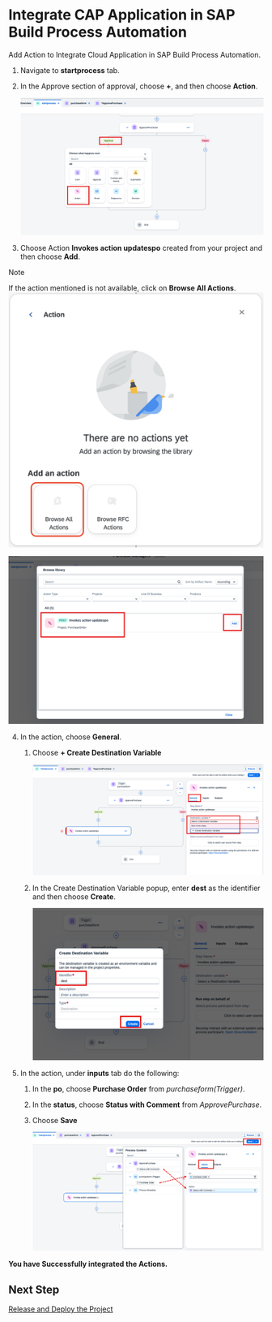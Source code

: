 # Integrate CAP Application in SAP Build Process Automation

Add Action to Integrate Cloud Application in SAP Build Process Automation.

1. Navigate to **startprocess** tab.

2. In the Approve section of approval, choose **+**, and then choose **Action**.

    ![action](./images/add.png)

3. Choose Action **Invokes action updatespo** created from your project and then choose **Add**.

> [!NOTE]
> If the action mentioned is not available, click on **Browse All Actions**.
> ![action](./images/browse.png)

![action](./images/invoke.png)

4. In the action, choose **General**.

    1. Choose **+ Create Destination Variable** 
        
        ![action](./images/general.png)

    2. In the Create Destination Variable popup, enter **dest** as the identifier and then choose **Create**.
        
        ![action](./images/iden.png)

5. In the action, under **inputs** tab do the following:

    1. In the **po**, choose **Purchase Order** from *purchaseform(Trigger)*.

    2. In the **status**, choose **Status with Comment** from *ApprovePurchase*.

    3. Choose **Save**

        ![action](./images/input.png)

**You have Successfully integrated the Actions.** 

## Next Step

[Release and Deploy the Project](../deploy/README.md)


